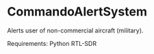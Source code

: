 # CommandoAlertSystem

Alerts user of non-commercial aircraft (military).

Requirements:
Python
RTL-SDR
